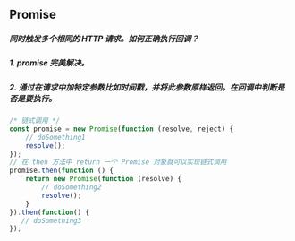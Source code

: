 ## Promise
##### 同时触发多个相同的 HTTP 请求。如何正确执行回调？
##### 1. promise 完美解决。
##### 2. 通过在请求中加特定参数比如时间戳，并将此参数原样返回。在回调中判断是否是要执行。

```Javascript
/* 链式调用 */
const promise = new Promise(function (resolve, reject) {
    // doSomething1
    resolve();
});
// 在 then 方法中 return 一个 Promise 对象就可以实现链式调用
promise.then(function () {
    return new Promise(function (resolve) {
        // doSomething2
        resolve();
    }
}).then(function() {
   // doSomething3
});
```
